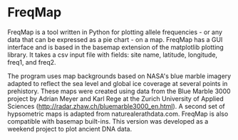 # FreqMap

FreqMap is a tool written in Python for plotting allele frequencies - or any data that can be expressed as a pie chart - on a map. FreqMap has a GUI interface and is based in the basemap extension of the matplotlib plotting library. It takes a csv input file with fields: site name, latitude, longitude, freq1, and freq2.

The program uses map backgrounds based on NASA's blue marble imagery adapted to reflect the sea level and global ice coverage at several points in prehistory. These maps were created using data from the Blue Marble 3000 project by Adrian Meyer and Karl Rege at the Zurich University of Applied Sciences (http://radar.zhaw.ch/bluemarble3000_en.html). A second set of hypsometric maps is adapted from naturealerathdata.com. FreqMap is also compatible with basemap built-ins. This version was developed as a weekend project to plot ancient DNA data.


